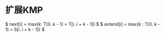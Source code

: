 # 扩展KMP
$ next[i] = max\{k: T[0..k - 1] = T[i..i + k - 1]\} $
$ extend[i] = max\{k : T[0..k - 1] = S[i..i + k - 1]\} $


